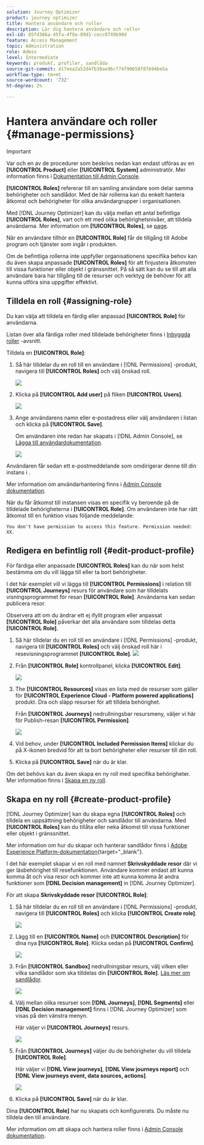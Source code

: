 ```yaml
---
solution: Journey Optimizer
product: journey optimizer
title: Hantera användare och roller
description: Lär dig hantera användare och roller
exl-id: 85fd386a-45fa-4f9a-89d1-cecc0749b90d
feature: Access Management
topic: Administration
role: Admin
level: Intermediate
keywords: produkt, profiler, sandlåda
source-git-commit: 417eea2a52d4fb38ae96cf74f90658f87694be5a
workflow-type: tm+mt
source-wordcount: '732'
ht-degree: 2%

---
```


# Hantera användare och roller {#manage-permissions}

>[!IMPORTANT]
>
> Var och en av de procedurer som beskrivs nedan kan endast utföras av en **[!UICONTROL Product]** eller **[!UICONTROL System]** administratör. Mer information finns i [Dokumentation till Admin Console](https://helpx.adobe.com/enterprise/admin-guide.html/enterprise/using/admin-roles.ug.html).

**[!UICONTROL Roles]** refererar till en samling användare som delar samma behörigheter och sandlådor. Med de här rollerna kan du enkelt hantera åtkomst och behörigheter för olika användargrupper i organisationen.

Med [!DNL Journey Optimizer] kan du välja mellan ett antal befintliga **[!UICONTROL Roles]**, vart och ett med olika behörighetsnivåer, att tilldela användarna. Mer information om **[!UICONTROL Roles]**, se [page](ootb-product-profiles.md).

När en användare tillhör en **[!UICONTROL Role]** får de tillgång till Adobe program och tjänster som ingår i produkten.

Om de befintliga rollerna inte uppfyller organisationens specifika behov kan du även skapa anpassade **[!UICONTROL Roles]** för att finjustera åtkomsten till vissa funktioner eller objekt i gränssnittet. På så sätt kan du se till att alla användare bara har tillgång till de resurser och verktyg de behöver för att kunna utföra sina uppgifter effektivt.

## Tilldela en roll {#assigning-role}

Du kan välja att tilldela en färdig eller anpassad **[!UICONTROL Role]** för användarna.

Listan över alla färdiga roller med tilldelade behörigheter finns i [Inbyggda roller](ootb-product-profiles.md) -avsnitt.

Tilldela en **[!UICONTROL Role]**:

1. Så här tilldelar du en roll till en användare i [!DNL Permissions] -produkt, navigera till **[!UICONTROL Roles]** och välj önskad roll.

   ![](assets/do-not-localize/access_control_2.png)

1. Klicka på **[!UICONTROL Add user]** på fliken **[!UICONTROL Users]**.

   ![](assets/do-not-localize/access_control_3.png)

1. Ange användarens namn eller e-postadress eller välj användaren i listan och klicka på **[!UICONTROL Save]**.

   Om användaren inte redan har skapats i [!DNL Admin Console], se [Lägga till användardokumentation](https://helpx.adobe.com/enterprise/admin-guide.html/enterprise/using/manage-users-individually.ug.html#add-users).

   ![](assets/do-not-localize/access_control_4.png)

Användaren får sedan ett e-postmeddelande som omdirigerar denne till din instans i .

Mer information om användarhantering finns i [Admin Console dokumentation](https://helpx.adobe.com/enterprise/admin-guide.html/enterprise/using/manage-users-individually.ug.html).

När du får åtkomst till instansen visas en specifik vy beroende på de tilldelade behörigheterna i **[!UICONTROL Role]**. Om användaren inte har rätt åtkomst till en funktion visas följande meddelande:

`You don't have permission to access this feature. Permission needed: XX.`

## Redigera en befintlig roll {#edit-product-profile}

För färdiga eller anpassade **[!UICONTROL Roles]** kan du när som helst bestämma om du vill lägga till eller ta bort behörigheter.

I det här exemplet vill vi lägga till **[!UICONTROL Permissions]** i relation till **[!UICONTROL Journeys]** resurs för användare som har tilldelats visningsprogrammet för resan **[!UICONTROL Role]**. Användarna kan sedan publicera resor.

Observera att om du ändrar ett ej ifyllt program eller anpassat **[!UICONTROL Role]** påverkar det alla användare som tilldelas detta **[!UICONTROL Role]**.

1. Så här tilldelar du en roll till en användare i [!DNL Permissions] -produkt, navigera till **[!UICONTROL Roles]** och välj önskad roll här i resevisningsprogrammet **[!UICONTROL Role]**.
   ![](assets/do-not-localize/access_control_5.png)

1. Från **[!UICONTROL Role]** kontrollpanel, klicka **[!UICONTROL Edit]**.

   ![](assets/do-not-localize/access_control_6.png)

1. The **[!UICONTROL Resources]** visas en lista med de resurser som gäller för **[!UICONTROL Experience Cloud - Platform powered applications]** produkt. Dra och släpp resurser för att tilldela behörighet.

   Från **[!UICONTROL Journeys]** nedrullningsbar resursmeny, väljer vi här för Publish-resan **[!UICONTROL Permission]**.

   ![](assets/do-not-localize/access_control_14.png)

1. Vid behov, under **[!UICONTROL Included Permission Items]** klickar du på X-ikonen bredvid för att ta bort behörigheter eller resurser till din roll.

1. Klicka på **[!UICONTROL Save]** när du är klar.

Om det behövs kan du även skapa en ny roll med specifika behörigheter. Mer information finns i [Skapa en ny roll](#create-product-profile).

## Skapa en ny roll {#create-product-profile}

[!DNL Journey Optimizer] kan du skapa egna **[!UICONTROL Roles]** och tilldela en uppsättning behörigheter och sandlådor till användarna. Med **[!UICONTROL Roles]** kan du tillåta eller neka åtkomst till vissa funktioner eller objekt i gränssnittet.

Mer information om hur du skapar och hanterar sandlådor finns i [Adobe Experience Platform-dokumentation](https://experienceleague.adobe.com/docs/experience-platform/sandbox/ui/user-guide.html){target="_blank"}.

I det här exemplet skapar vi en roll med namnet **Skrivskyddade resor** där vi ger läsbehörighet till resefunktionen. Användare kommer endast att kunna komma åt och visa resor och kommer inte att kunna komma åt andra funktioner som **[!DNL  Decision management]** in [!DNL Journey Optimizer].

För att skapa **Skrivskyddade resor** **[!UICONTROL Role]**:

1. Så här tilldelar du en roll till en användare i [!DNL Permissions] -produkt, navigera till **[!UICONTROL Roles]** och klicka **[!UICONTROL Create role]**.

   ![](assets/do-not-localize/access_control_9.png)

1. Lägg till en **[!UICONTROL Name]** och **[!UICONTROL Description]** för dina nya **[!UICONTROL Role]**. Klicka sedan på **[!UICONTROL Confirm]**.

   ![](assets/do-not-localize/access_control_10.png)

1. Från **[!UICONTROL Sandbox]** nedrullningsbar resurs, välj vilken eller vilka sandlådor som ska tilldelas din **[!UICONTROL Role]**. [Läs mer om sandlådor](sandboxes.md).

   ![](assets/do-not-localize/access_control_13.png)

1. Välj mellan olika resurser som **[!DNL Journeys]**, **[!DNL Segments]** eller **[!DNL Decision management]** finns i [!DNL Journey Optimizer] som visas på den vänstra menyn.

   Här väljer vi **[!UICONTROL Journeys]** resurs.

   ![](assets/do-not-localize/access_control_11.png)

1. Från **[!UICONTROL Journeys]** väljer du de behörigheter du vill tilldela **[!UICONTROL Role]**.

   Här väljer vi **[!DNL View journeys]**, **[!DNL View journeys report]**  och **[!DNL View journeys event, data sources, actions]**.

   ![](assets/do-not-localize/access_control_12.png)

1. Klicka på **[!UICONTROL Save]** när du är klar.

Dina **[!UICONTROL Role]** har nu skapats och konfigurerats. Du måste nu tilldela den till användare.

Mer information om att skapa och hantera roller finns i [Admin Console dokumentation](https://experienceleague.adobe.com/docs/experience-platform/access-control/abac/permissions-ui/roles.html?lang=en).